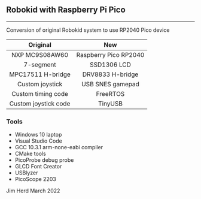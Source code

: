 ## Robokid with Raspberry Pi Pico
----
Conversion of original Robokid system to use RP2040 Pico device

| Original | New|
|:--------:|:----------:|
| NXP MC9S08AW60 | Raspberry Pico RP2040 |
| 7-segment | SSD1306 LCD|
| MPC17511 H-bridge | DRV8833 H-bridge |
| Custom joystick | USB SNES gamepad |
| Custom timing code | FreeRTOS |
| Custom joystick code | TinyUSB |

### Tools

* Windows 10 laptop
* Visual Studio Code
* GCC 10.3.1 arm-none-eabi compiler
* CMake tools
* PicoProbe debug probe
* GLCD Font Creator
* USBlyzer
* PicoScope 2203

Jim Herd March 2022
